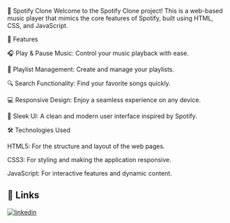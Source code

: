 
🎵 Spotify Clone
Welcome to the Spotify Clone project! This is a web-based music player that mimics the core features of Spotify, built using HTML, CSS, and JavaScript.

🚀 Features

🎧 Play & Pause Music: Control your music playback with ease.

📜 Playlist Management: Create and manage your playlists.

🔍 Search Functionality: Find your favorite songs quickly.

💻 Responsive Design: Enjoy a seamless experience on any device.

🎨 Sleek UI: A clean and modern user interface inspired by Spotify.

🛠️ Technologies Used

HTML5: For the structure and layout of the web pages.

CSS3: For styling and making the application responsive.

JavaScript: For interactive features and dynamic content.

## 🔗 Links

[![linkedin](https://img.shields.io/badge/linkedin-0A66C2?style=for-the-badge&logo=linkedin&logoColor=white)](https://www.linkedin.com/in/aryan-sinha-877698212/)
